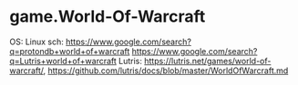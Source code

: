 # game.World-Of-Warcraft
OS: Linux sch: https://www.google.com/search?q=protondb+world+of+warcraft https://www.google.com/search?q=Lutris+world+of+warcraft Lutris: https://lutris.net/games/world-of-warcraft/, https://github.com/lutris/docs/blob/master/WorldOfWarcraft.md
